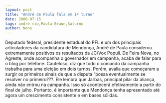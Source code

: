 ```yaml
---
layout: post
title: "André de Paula fala em 1º turno"
date: 2006-07-15
tags: andré rio,Paula Braun,Saturno
author: None
---
```

Deputado federal, presidente estadual do PFL e um dos principais articuladores da candidatura de Mendonça, André de Paula considerou extremamente positivos os resultados da JC/Vox Populi. De Feira Nova, no Agreste, onde acompanha o governador em campanha, acaba de falar para o blog por telefone.
Cauteloso, diz que todo o comando da campanha trabalha para uma eleição em dois turnos. Porém, avalia que começaram a surgir os primeiros sinais de que a disputa “possa eventualmente se resolver no primeiro???.
Ele lembra que Jarbas, principal pilar da aliança, ainda não entrou na campanha. Isso só acontecerá efetivamente a partir do final de julho. Portanto, é importante que Mendonça tenha apresentado até agora um crescimento consistente e em bases sólidas. 